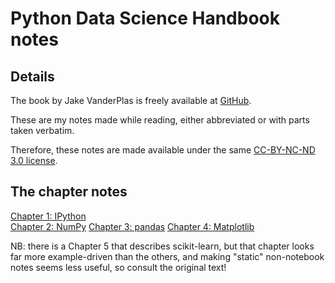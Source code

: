 # Python Data Science Handbook notes

## Details

The book by Jake VanderPlas is freely available at
[GitHub](https://github.com/jakevdp/PythonDataScienceHandbook).

These are my notes made while reading, either abbreviated or with parts
taken verbatim.

Therefore, these notes are made available under the same
[CC-BY-NC-ND 3.0 license](https://creativecommons.org/licenses/by-nc-nd/3.0/us/legalcode).

## The chapter notes

[Chapter 1: IPython](Chapter_1_IPython.md)  
[Chapter 2: NumPy](Chapter_2_NumPy.md)
[Chapter 3: pandas](Chapter_3_pandas.md)
[Chapter 4: Matplotlib](Chapter_4_Matplotlib.md)

NB: there is a Chapter 5 that describes scikit-learn, but that chapter
looks far more example-driven than the others, and making "static"
non-notebook notes seems less useful, so consult the original text!

